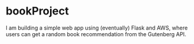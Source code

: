 ﻿# bookProject

I am building a simple web app using (eventually) Flask and AWS, where users can get a random book recommendation from the Gutenberg API.
